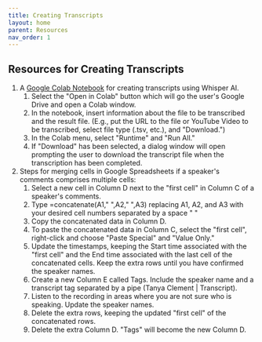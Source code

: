 ```yaml
---
title: Creating Transcripts
layout: home
parent: Resources
nav_order: 1
---
```

## Resources for Creating Transcripts

1. A [Google Colab Notebook](https://github.com/tanyaclement/audio-class/blob/main/transcribe_audio_with_whisper.ipynb) for creating transcripts using Whisper AI. 
    1. Select the "Open in Colab" button which will go the user's Google Drive and open a Colab window.
    2. In the notebook, insert information about the file to be transcribed and the result file. (E.g., put the URL to the file or YouTube Video to be transcribed, select file type (.tsv, etc.), and "Download.")
    3. In the Colab menu, select "Runtime" and "Run All."
    4. If "Download" has been selected, a dialog window will open prompting the user to download the transcript file when the transcription has been completed.
2. Steps for merging cells in Google Spreadsheets if a speaker's comments comprises multiple cells: 
    1. Select a new cell in Column D next to the "first cell" in Column C of a speaker's comments.
    2. Type =concatenate(A1," ",A2," ",A3) replacing A1, A2, and A3 with your desired cell numbers separated by a space " "
    3. Copy the concatenated data in Column D.
    4. To paste the concatenated data in Column C, select the "first cell", right-click and choose "Paste Special" and "Value Only."
    5. Update the timestamps, keeping the Start time associated with the "first cell" and the End time associated with the last cell of the concatenated cells. Keep the extra rows until you have confirmed the speaker names.
    6. Create a new Column E called Tags. Include the speaker name and a transcript tag separated by a pipe (Tanya Clement | Transcript).
    7. Listen to the recording in areas where you are not sure who is speaking. Update the speaker names.
    8. Delete the extra rows, keeping the updated "first cell" of the concatenated rows.
    9. Delete the extra Column D. "Tags" will become the new Column D. 



